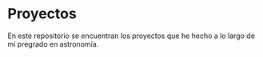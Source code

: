 # Proyectos
En este repositorio se encuentran los proyectos que he hecho a lo largo de mi pregrado en astronomía. 
